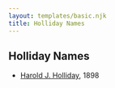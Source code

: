 ```yaml
---
layout: templates/basic.njk
title: Holliday Names
---
```

## Holliday Names
- [Harold J. Holliday](/people/6/60227815), 1898